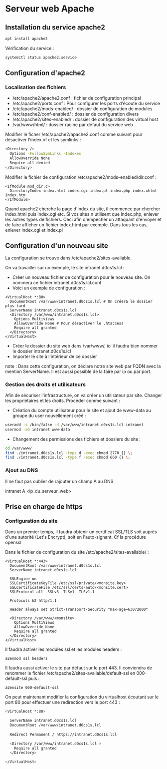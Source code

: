 # Serveur web Apache
## Installation du service apache2

```bash
apt install apache2
```

Vérification du service :

```bash
systemctl status apache2.service
```

## Configuration d'apache2

### Localisation des fichiers

- /etc/apache2/apache2.conf : fichier de configuration principal
- /etc/apache2/ports.conf : Pour configurer les ports d'écoute du service
- /etc/apache2/mods-enabled/ : dossier de configuration de modules
- /etc/apache2/conf-enabled/ : dossier de configuration divers
- /etc/apache2/sites-enabled/ : dossier de configuration des virtual host
- /var/www/html/ : dossier racine par défaut du service web

Modifier le ficher /etc/apache2/apache2.conf comme suivant pour désactiver l'index.of et les symlinks :

```bash
<Directory />
  Options -FollowSymLinks -Indexes
  AllowOverride None
  Require all denied
</Directory>
```

Modifier le fichier de configuration /etc/apache2/mods-enabled/dir.conf : 
```
<IfModule mod_dir.c>
  DirectoryIndex index.html index.cgi index.pl index.php index.xhtml index.htm
</IfModule>
```
Quand apache2 cherche la page d'index du site, il commence par chercher index.html puis index.cgi etc. Si vos sites n'utilisent que index.php, enlever les autres types de fichiers.
Ceci afin d'empêcher un attaquant d'envoyer et de faire afficher un fichier index.html par exemple. Dans tous les cas, enlever index.cgi et index.pl

## Configuration d'un nouveau site

La configuration se trouve dans /etc/apache2/sites-available.

On va travailler sur un exemple, le site intranet.d0cs1s.lcl : 

- Créer un nouveau fichier de configuration pour le nouveau site. On nommera ce fichier intranet.d0cs1s.lcl.conf
- Voici un exemple de configuration :
```
<VirtualHost *:80>
  DocumentRoot /var/www/intranet.d0cs1s.lcl # On créera le dossier plus tard
  ServerName intranet.d0cs1s.lcl
  <Directory /var/www/intranet.d0cs1s.lcl>
    Options Multiviews
    AllowOverride None # Pour désactiver le .htaccess
    Require all granted
  </Directory>
</VirtualHost>
```
- Créer le dossier du site web dans /var/www/, ici il faudra bien nommer le dossier intranet.d0cs1s.lcl
- Importer le site à l'intérieur de ce dossier

note : Dans cette configuration, on déclare notre site web par FQDN avec la mention ServerName. Il est aussi possible de la faire par ip ou par port.

### Gestion des droits et utilisateurs

Afin de sécuriser l'infrastructure, on va créer un utilisateur par site. Changer les propriétaires et les droits. Procéder comme suivant :

- Création du compte utilisateur pour le site et ajout de www-data au groupe du user nouvellement créé : 
```bash
useradd -s /bin/false -d /var/www/intranet.d0cs1s.lcl intranet
usermod -aG intranet www-data
```

- Changement des permissions des fichiers et dossiers du site :
```bash
cd /var/www/
find ./intranet.d0cs1s.lcl -type d -exec chmod 2770 {} \;
find ./intranet.d0cs1s.lcl -type f -exec chmod 660 {} \;
```

### Ajout au DNS

Il ne faut pas oublier de rajouter un champ A au DNS

intranet  A <ip_du_serveur_web>

## Prise en charge de https

### Configuration du site

Dans un premier temps, il faudra obtenir un certificat SSL/TLS soit auprès d'une autorité (Let's Encrypt), soit en l'auto-signant. Cf la procédure openssl

Dans le fichier de configuration du site /etc/apache2/sites-available/<monsite> : 

```
<VirtualHost *:443>
  DocumentRoot /var/www/intranet.d0cs1s.lcl
  ServerName intranet.d0cs1s.lcl
  
  SSLEngine on
  SSLCertificateKeyFile /etc/ssl/private/<monsite.key>
  SSLCertificateFile /etc/ssl/certs-auto/<monsite.cert>
  SSLProtocol all -SSLv3 -TLSv1 -TLSv1.1
  
  Protocols h2 http/1.1
  
  Header always set Strict-Transport-Security "max-age=63072000"
  
  <Directory /var/www/<monsite>
    Options MultiViews
    AllowOverride None
    Require all granted
  </Directory>
</VirtualHost>
```
  
Il faudra activer les modules ssl et les modules headers :
```
a2enmod ssl headers
```
  
Il faudra aussi activer le site par défaut sur le port 443. Il conviendra de renommer le fichier /etc/apache2/sites-available/default-ssl en 000-default-ssl puis : 
```
a2ensite 000-default-ssl
```

On peut maintenant modifier la configuration du virtualhost écoutant sur le port 80 pour effectuer une redirection vers le port 443 :
  
```bash
<VirtualHost *:80>

  ServerName intranet.d0cs1s.lcl
  DocumentRoot /var/www/intranet.d0cs1s.lcl
  
  Redirect Permanent / https://intranet.d0cs1s.lcl

  <Directory /var/www/intranet.d0cs1s.lcl >
    Require all granted
  </Directory>

</VirtualHost>
```
